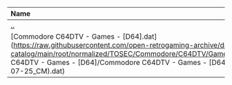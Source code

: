 |Name|Size|
|:---|---:|
|[..](../index.html)|DIR|
|[Commodore C64DTV - Games - [D64].dat](https://raw.githubusercontent.com/open-retrogaming-archive/dat-catalog/main/root/normalized/TOSEC/Commodore/C64DTV/Games/[D64]/Commodore C64DTV - Games - [D64]/Commodore C64DTV - Games - [D64] (TOSEC-v2015-07-25_CM).dat)|8120|
